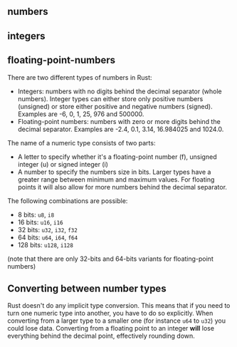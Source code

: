 ## numbers

## integers

## floating-point-numbers

There are two different types of numbers in Rust:

- Integers: numbers with no digits behind the decimal separator (whole numbers).
  Integer types can either store only positive numbers (unsigned) or store either positive and negative numbers (signed).
  Examples are -6, 0, 1, 25, 976 and 500000.
- Floating-point numbers: numbers with zero or more digits behind the decimal separator.
  Examples are -2.4, 0.1, 3.14, 16.984025 and 1024.0.

The name of a numeric type consists of two parts:

- A letter to specify whether it's a floating-point number (f), unsigned integer (u) or signed integer (i)
- A number to specify the numbers size in bits. Larger types have a greater range between minimum and maximum values.
  For floating points it will also allow for more numbers behind the decimal separator.

The following combinations are possible:

- 8 bits: `u8`, `i8`
- 16 bits: `u16`, `i16`
- 32 bits: `u32`, `i32`, `f32`
- 64 bits: `u64`, `i64`, `f64`
- 128 bits: `u128`, `i128`

(note that there are only 32-bits and 64-bits variants for floating-point numbers)

## Converting between number types

Rust doesn't do any implicit type conversion.
This means that if you need to turn one numeric type into another, you have to do so explicitly.
When converting from a larger type to a smaller one (for instance `u64` to `u32`) you could lose data.
Converting from a floating point to an integer **will** lose everything behind the decimal point, effectively rounding down.

